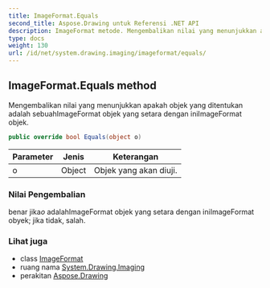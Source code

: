 ```yaml
---
title: ImageFormat.Equals
second_title: Aspose.Drawing untuk Referensi .NET API
description: ImageFormat metode. Mengembalikan nilai yang menunjukkan apakah objek yang ditentukan adalah sebuahImageFormat objek yang setara dengan iniImageFormat objek.
type: docs
weight: 130
url: /id/net/system.drawing.imaging/imageformat/equals/
---
```

## ImageFormat.Equals method

Mengembalikan nilai yang menunjukkan apakah objek yang ditentukan adalah sebuahImageFormat objek yang setara dengan iniImageFormat objek.

```csharp
public override bool Equals(object o)
```

| Parameter | Jenis | Keterangan |
| --- | --- | --- |
| o | Object | Objek yang akan diuji. |

### Nilai Pengembalian

benar jika*o* adalahImageFormat objek yang setara dengan iniImageFormat obyek; jika tidak, salah.

### Lihat juga

* class [ImageFormat](../)
* ruang nama [System.Drawing.Imaging](../../imageformat/)
* perakitan [Aspose.Drawing](../../../)


